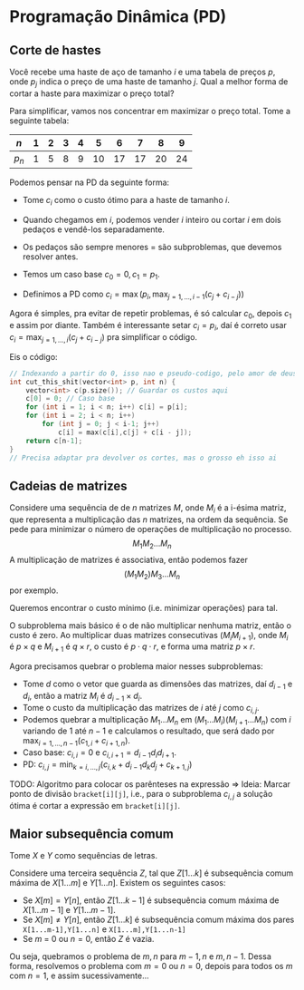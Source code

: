 # Programação Dinâmica (PD)

## Corte de hastes
Você recebe uma haste de aço de tamanho $i$ e uma tabela de preços $p$, onde $p_j$ indica o preço de uma haste de tamanho $j$. Qual a melhor forma de cortar a haste para maximizar o preço total?

Para simplificar, vamos nos concentrar em maximizar o preço total. Tome a seguinte tabela:

| $n$   | 1    | 2    | 3    | 4    | 5    | 6    | 7    | 8    | 9    |
| ----- | ---- | ---- | ---- | ---- | ---- | ---- | ---- | ---- | ---- |
| $p_n$ | 1    | 5    | 8    | 9    | 10   | 17   | 17   | 20   | 24   |

Podemos pensar na PD da seguinte forma:

- Tome $c_i$ como o custo ótimo para a haste de tamanho $i$.

- Quando chegamos em $i$, podemos vender $i$ inteiro ou cortar $i$ em dois pedaços e vendê-los separadamente.
- Os pedaços são sempre menores = são subproblemas, que devemos resolver antes.
- Temos um caso base $c_0 = 0, c_1 = p_1$.
- Definimos a PD como $c_i = \max\left(p_i,\max_{j = 1,\dots,i-1}\left(c_{j} + c_{i -j}\right)\right)$

Agora é simples, pra evitar de repetir problemas, é só calcular $c_0$, depois $c_1$ e assim por diante. Também é interessante setar $c_i = p_i$, daí é correto usar $c_i = \max_{j = 1,\dots,i}\left(c_{j} + c_{i -j}\right)$ pra simplificar o código.

Eis o código:

```c++
// Indexando a partir do 0, isso nao e pseudo-codigo, pelo amor de deus
int cut_this_shit(vector<int> p, int n) {
    vector<int> c(p.size()); // Guardar os custos aqui
    c[0] = 0; // Caso base
    for (int i = 1; i < n; i++) c[i] = p[i];
    for (int i = 2; i < n; i++)
        for (int j = 0; j < i-1; j++)
            c[i] = max(c[i],c[j] + c[i - j]);
    return c[n-1];
}
// Precisa adaptar pra devolver os cortes, mas o grosso eh isso ai
```

## Cadeias de matrizes

Considere uma sequência de de $n$ matrizes $M$, onde $M_i$ é a i-ésima matriz, que representa a multiplicação das $n$ matrizes, na ordem da sequência. Se pede para minimizar o número de operações de multiplicação no processo.
$$
M_1 M_2 \dots M_n
$$
A multiplicação de matrizes é associativa, então podemos fazer
$$
(M_1M_2)M_3 \dots M_n
$$
por exemplo.

Queremos encontrar o custo mínimo (i.e. minimizar operações) para tal.

O subproblema mais básico é o de não multiplicar nenhuma matriz, então o custo é zero. Ao multiplicar duas matrizes consecutivas ($M_iM_{i+1}$), onde $M_i$ é $p \times q$ e $M_{i+1}$ é $q \times r$, o custo é $p \cdot q \cdot r$, e forma uma matriz $p \times r$.

Agora precisamos quebrar o problema maior nesses subproblemas:

- Tome $d$ como o vetor que guarda as dimensões das matrizes, daí $d_{i-1}$ e $d_{i}$, então a matriz $M_i$ é $d_{i-1} \times d_i$.
- Tome o custo da multiplicação das matrizes de $i$ até $j$ como $c_{i,j}$.
- Podemos quebrar a multiplicação $M_1\dots M_n$ em $(M_1 \dots M_i)(M_{i+1}\dots M_n)$ com $i$ variando de 1 até $n-1$ e calculamos o resultado, que será dado por $\max_{i=1,\dots,n-1}\left(c_{1,i} + c_{i+1,n}\right)$.
- Caso base: $c_{i,i} = 0$ e $c_{i,i+1} = d_{i-1}d_{i}d_{i+1}$.
- PD: $c_{i,j} = \min_{k = i,\dots,j}(c_{i,k} + d_{i-1}d_{k}d_{j} + c_{k+1,j})$

TODO: Algoritmo para colocar os parênteses na expressão => Ideia: Marcar ponto de divisão `bracket[i][j]`, i.e., para o subproblema $c_{i,j}$ a solução ótima é cortar a expressão em `bracket[i][j]`.

## Maior subsequência comum

Tome $X$ e $Y$ como sequências de letras.

Considere uma terceira sequência $Z$, tal que $Z[1\dots k]$ é subsequência comum máxima de $X[1 \dots m]$ e $Y[1 \dots n]$. Existem os seguintes casos:

- Se $X[m] = Y[n]$, então $Z[1 \dots k-1]$ é subsequência comum máxima de $X[1\dots m-1]$ e $Y[1 \dots m-1]$.
- Se $X[m] \neq Y[n]$, então $Z[1\dots k]$ é subsequência comum máxima dos pares `X[1...m-1],Y[1...n]` e `X[1...m],Y[1...n-1]`
- Se $m$ = 0 ou $n = 0$, então $Z$ é vazia.

Ou seja, quebramos o problema de $m,n$ para $m-1,n$ e $m,n-1$. Dessa forma, resolvemos o problema com $m = 0$ ou $n = 0$, depois para todos os $m$ com $n = 1$, e assim sucessivamente...



